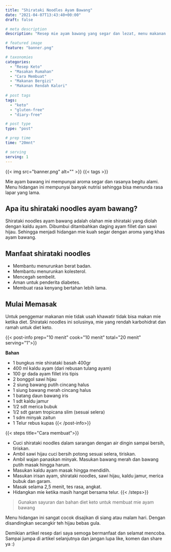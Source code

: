 ```yaml
---
title: "Shirataki Noodles Ayam Bawang"
date: "2021-04-07T13:43:40+00:00"
draft: false

# meta description
description: "Resep mie ayam bawang yang segar dan lezat, menu makanan diet keto yang sehat."

# featured image
feature: "banner.png"

# taxonomies
categories:
  - "Resep Keto"
  - "Masakan Rumahan"
  - "Cara Membuat"
  - "Makanan Bergizi"
  - "Makanan Rendah Kalori"
  
# post tags
tags:
  - "keto"
  - "gluten-free"
  - "diary-free"

# post type
type: "post"

# prep time
time: "20mnt"

# serving
serving: 1
---
```


{{< img src="banner.png" alt="" >}}
{{< tags >}}

Mie ayam bawang ini mempunyai aroma segar dan rasanya begitu alami. Menu hidangan ini mempunyai banyak nutrisi sehingga bisa menunda rasa lapar yang lama.

## Apa itu shirataki noodles ayam bawang?

Shirataki noodles ayam bawang adalah olahan mie shirataki yang diolah dengan kaldu ayam. Dibumbui ditambahkan daging ayam fillet dan sawi hijau. Sehingga menjadi hidangan mie kuah segar dengan aroma yang khas ayam bawang.

## Manfaat shirataki noodles

- Membantu menurunkan berat badan.
- Membantu menurunkan kolesterol.
- Mencegah sembelit.
- Aman untuk penderita diabetes.
- Membuat rasa kenyang bertahan lebih lama.

## Mulai Memasak

Untuk penggemar makanan mie tidak usah khawatir tidak bisa makan mie ketika diet. Shirataki noodles ini solusinya, mie yang rendah karbohidrat dan ramah untuk diet keto. 

{{< post-info prep="10 menit" cook="10 menit" total="20 menit" serving="1">}}

__Bahan__

- 1 bungkus mie shirataki basah 400gr
- 400 ml kaldu ayam (dari rebusan tulang ayam)
- 100 gr dada ayam fillet iris tipis
- 2 bonggol sawi hijau
- 2 siung bawang putih cincang halus
- 1 siung bawang merah cincang halus
- 1 batang daun bawang iris
- 1 sdt kaldu jamur
- 1/2 sdt merica bubuk
- 1/2 sdt garam tropicana slim (sesuai selera)
- 1 sdm minyak zaitun
- 1 Telur rebus kupas
{{< /post-info>}}

{{< steps title="Cara membuat">}}
- Cuci shirataki noodles dalam sarangan dengan air dingin sampai bersih, tiriskan.
- Ambil sawi hijau cuci bersih potong sesuai selera, tiriskan.
- Ambil wajan panaskan minyak. Masukan bawang merah dan bawang putih masak hingga harum.
- Masukan kaldu ayam masak hingga mendidih.
- Masukan irisan ayam, shirataki noodles, sawi hijau, kaldu jamur, merica bubuk dan garam.
- Masak selama 2,5 menit, tes rasa, angkat.
- Hidangkan mie ketika masih hangat bersama telur.
{{< /steps>}}

> Gunakan sayuran dan bahan diet keto untuk membuat mie ayam bawang

Menu hidangan ini sangat cocok disajikan di siang atau malam hari. Dengan disandingkan secangkir teh hijau bebas gula.

Demikian artikel resep dari saya semoga bermanfaat dan selamat mencoba. Sampai jumpa di artikel selanjutnya dan jangan lupa like, komen dan share ya :)